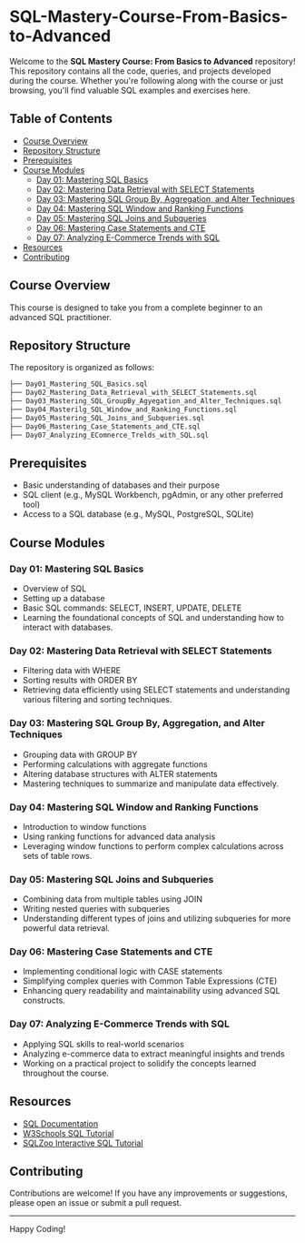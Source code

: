 # SQL-Mastery-Course-From-Basics-to-Advanced

Welcome to the **SQL Mastery Course: From Basics to Advanced** repository! This repository contains all the code, queries, and projects developed during the course. Whether you're following along with the course or just browsing, you'll find valuable SQL examples and exercises here.

## Table of Contents

- [Course Overview](#course-overview)
- [Repository Structure](#repository-structure)
- [Prerequisites](#prerequisites)
- [Course Modules](#course-modules)
  - [Day 01: Mastering SQL Basics](#day-01-mastering-sql-basics)
  - [Day 02: Mastering Data Retrieval with SELECT Statements](#day-02-mastering-data-retrieval-with-select-statements)
  - [Day 03: Mastering SQL Group By, Aggregation, and Alter Techniques](#day-03-mastering-sql-group-by-aggregation-and-alter-techniques)
  - [Day 04: Mastering SQL Window and Ranking Functions](#day-04-mastering-sql-window-and-ranking-functions)
  - [Day 05: Mastering SQL Joins and Subqueries](#day-05-mastering-sql-joins-and-subqueries)
  - [Day 06: Mastering Case Statements and CTE](#day-06-mastering-case-statements-and-cte)
  - [Day 07: Analyzing E-Commerce Trends with SQL](#day-07-analyzing-e-commerce-trends-with-sql)
- [Resources](#resources)
- [Contributing](#contributing)

## Course Overview

This course is designed to take you from a complete beginner to an advanced SQL practitioner. 

## Repository Structure

The repository is organized as follows:
```bash
├── Day01_Mastering_SQL_Basics.sql
├── Day02_Mastering_Data_Retrieval_with_SELECT_Statements.sql
├── Day03_Mastering_SQL_GroupBy_Agyegation_and_Alter_Techniques.sql
├── Day04_Masterilg_SQL_Window_and_Ranking_Functions.sql
├── Day05_Mastering_SQL_Joins_and_Subqueries.sql
├── Day06_Mastering_Case_Statements_and_CTE.sql
├── Day07_Analyzing_EComnerce_Trelds_with_SQL.sql
```

## Prerequisites

- Basic understanding of databases and their purpose
- SQL client (e.g., MySQL Workbench, pgAdmin, or any other preferred tool)
- Access to a SQL database (e.g., MySQL, PostgreSQL, SQLite)

## Course Modules

### Day 01: Mastering SQL Basics
- Overview of SQL
- Setting up a database
- Basic SQL commands: SELECT, INSERT, UPDATE, DELETE
- Learning the foundational concepts of SQL and understanding how to interact with databases.

### Day 02: Mastering Data Retrieval with SELECT Statements
- Filtering data with WHERE
- Sorting results with ORDER BY
- Retrieving data efficiently using SELECT statements and understanding various filtering and sorting techniques.

### Day 03: Mastering SQL Group By, Aggregation, and Alter Techniques
- Grouping data with GROUP BY
- Performing calculations with aggregate functions
- Altering database structures with ALTER statements
- Mastering techniques to summarize and manipulate data effectively.

### Day 04: Mastering SQL Window and Ranking Functions
- Introduction to window functions
- Using ranking functions for advanced data analysis
- Leveraging window functions to perform complex calculations across sets of table rows.

### Day 05: Mastering SQL Joins and Subqueries
- Combining data from multiple tables using JOIN
- Writing nested queries with subqueries
- Understanding different types of joins and utilizing subqueries for more powerful data retrieval.

### Day 06: Mastering Case Statements and CTE
- Implementing conditional logic with CASE statements
- Simplifying complex queries with Common Table Expressions (CTE)
- Enhancing query readability and maintainability using advanced SQL constructs.

### Day 07: Analyzing E-Commerce Trends with SQL
- Applying SQL skills to real-world scenarios
- Analyzing e-commerce data to extract meaningful insights and trends
- Working on a practical project to solidify the concepts learned throughout the course.

## Resources

- [SQL Documentation](https://www.sql.org/)
- [W3Schools SQL Tutorial](https://www.w3schools.com/sql/)
- [SQLZoo Interactive SQL Tutorial](https://sqlzoo.net/)

## Contributing

Contributions are welcome! If you have any improvements or suggestions, please open an issue or submit a pull request.

---

Happy Coding!

